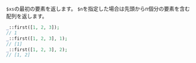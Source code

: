 `$xs`の最初の要素を返します。
`$n`を指定した場合は先頭からn個分の要素を含む配列を返します。

```php
_::first([1, 2, 3]);
// 1
_::first([1, 2, 3], 1);
// [1]
_::first([1, 2, 3], 2);
// [1, 2]
```
